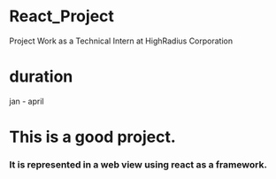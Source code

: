# React_Project
Project Work as a Technical Intern at HighRadius Corporation

# duration
jan - april
# This is a good project.
### It is represented in a web view using react as a framework.
